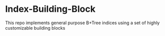 # Index-Building-Block
This repo implements general purpose B+Tree indices using a set of highly customizable building blocks
